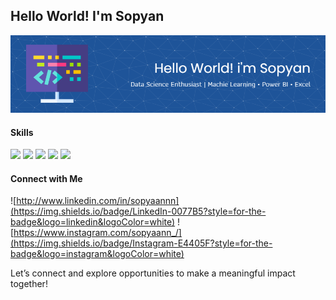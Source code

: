 ## Hello World! I'm Sopyan

![Sopyaan](https://github.com/Sopyaan/Sopyaan/blob/main/img/header.png)
  
#### Skills

<img src="https://img.shields.io/badge/Python-FFD43B?style=for-the-badge&logo=python&logoColor=blue" /> <img src="https://img.shields.io/badge/Pandas-2C2D72?style=for-the-badge&logo=pandas&logoColor=white" /> <img src="https://img.shields.io/badge/scikit_learn-F7931E?style=for-the-badge&logo=scikit-learn&logoColor=white" /> <img src="https://img.shields.io/badge/TensorFlow-FF6F00?style=for-the-badge&logo=TensorFlow&logoColor=white" /> <img src="https://img.shields.io/badge/Streamlit-FF4B4B?style=for-the-badge&logo=Streamlit&logoColor=white" />

#### Connect with Me

![http://www.linkedin.com/in/sopyaannn](https://img.shields.io/badge/LinkedIn-0077B5?style=for-the-badge&logo=linkedin&logoColor=white) ![https://www.instagram.com/sopyaann_/](https://img.shields.io/badge/Instagram-E4405F?style=for-the-badge&logo=instagram&logoColor=white)


Let’s connect and explore opportunities to make a meaningful impact together!

